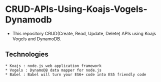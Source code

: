 # CRUD-APIs-Using-Koajs-Vogels-Dynamodb

* This repository CRUD(Create, Read, Update, Delete) APIs using Koajs Vogels and DynamoDB.

## Technologies

```
* Koajs : node.js web application framework
* Vogels : DynamoDB data mapper for node.js
* Babel : Babel will turn your ES6+ code into ES5 friendly code
```
